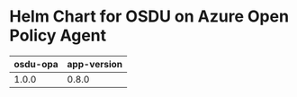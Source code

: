 # Helm Chart for OSDU on Azure Open Policy Agent

| osdu-opa  | app-version   |
| ------------------------- | ----------   |
| 1.0.0                     | 0.8.0        |
